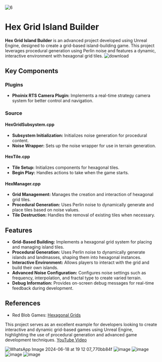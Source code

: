 ![6](https://github.com/khaled71612000/Hex-Grid-Island-Builder/assets/59780800/88cc4501-f635-45b3-89dd-985c1232f028)

# Hex Grid Island Builder

**Hex Grid Island Builder** is an advanced project developed using Unreal Engine, designed to create a grid-based island-building game. This project leverages procedural generation using Perlin noise and features a dynamic, interactive environment with hexagonal grid tiles.
![download](https://github.com/user-attachments/assets/f3b4a449-98ca-473b-b787-665ff8416430)

## Key Components

### Plugins
- **Phoinix RTS Camera Plugin:** Implements a real-time strategy camera system for better control and navigation.

### Source

#### HexGridSubsystem.cpp
- **Subsystem Initialization:** Initializes noise generation for procedural content.
- **Noise Wrapper:** Sets up the noise wrapper for use in terrain generation.

#### HexTile.cpp
- **Tile Setup:** Initializes components for hexagonal tiles.
- **Begin Play:** Handles actions to take when the game starts.

#### HexManager.cpp
- **Grid Management:** Manages the creation and interaction of hexagonal grid tiles.
- **Procedural Generation:** Uses Perlin noise to dynamically generate and place tiles based on noise values.
- **Tile Destruction:** Handles the removal of existing tiles when necessary.

## Features

- **Grid-Based Building:** Implements a hexagonal grid system for placing and managing island tiles.
- **Procedural Generation:** Uses Perlin noise to dynamically generate islands and landmasses, shaping them into hexagonal instances.
- **Interactive Environment:** Allows players to interact with the grid and build their own islands.
- **Advanced Noise Configuration:** Configures noise settings such as frequency, interpolation, and fractal type to create varied terrain.
- **Debug Information:** Provides on-screen debug messages for real-time feedback during development.

## References
- Red Blob Games: [Hexagonal Grids](https://www.redblobgames.com/grids/hexagons/)

This project serves as an excellent example for developers looking to create interactive and dynamic grid-based games using Unreal Engine, highlighting the use of procedural generation and advanced game development techniques.
[YouTube Video](https://youtu.be/gF-XHie0oZw?si=bf95pC5VOy85UbZg)


![WhatsApp Image 2024-06-18 at 19 12 07_770bb84f](https://github.com/khaled71612000/Grid-island-builder/assets/59780800/62687851-a69f-4842-af90-483244dae448)
![image](https://github.com/khaled71612000/Hex-Grid-Island-Builder/assets/59780800/f3f7b843-c2fd-4d04-84e5-787814b309ba)
![image](https://github.com/khaled71612000/Hex-Grid-Island-Builder/assets/59780800/cc0612da-0416-42df-9a0e-cbfbf5253d12)
![image](https://github.com/khaled71612000/Hex-Grid-Island-Builder/assets/59780800/21e65f14-aae2-4a3d-bb72-cf7d105f7277)
![image](https://github.com/khaled71612000/Hex-Grid-Island-Builder/assets/59780800/57245689-1f91-412c-bda5-4c7d26fabb49)
